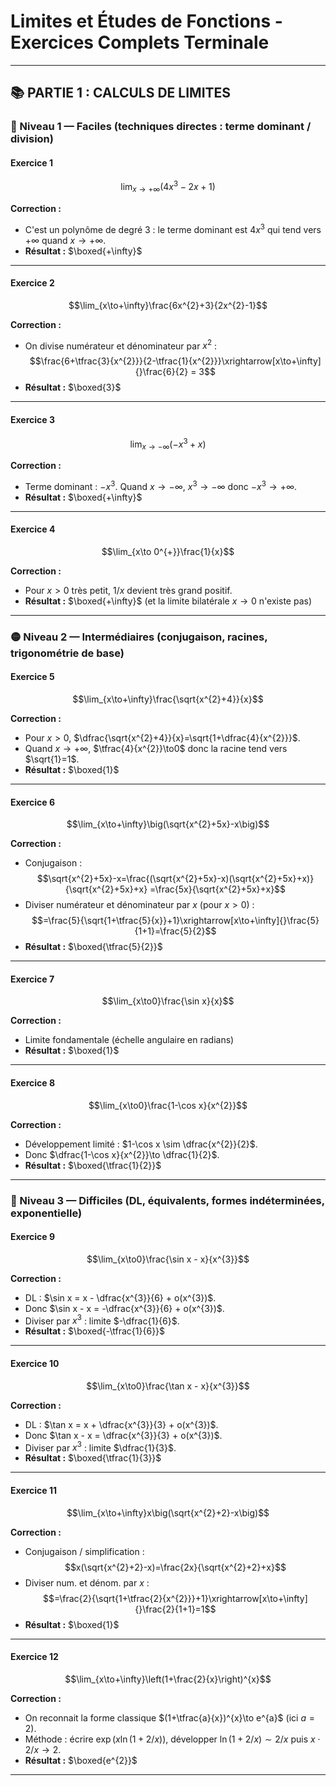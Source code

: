 # Limites et Études de Fonctions - Exercices Complets Terminale

---

## 📚 PARTIE 1 : CALCULS DE LIMITES

### 🔵 Niveau 1 — Faciles (techniques directes : terme dominant / division)

#### Exercice 1
$$\lim_{x\to+\infty}(4x^{3}-2x+1)$$

**Correction :**
* C'est un polynôme de degré 3 : le terme dominant est $4x^3$ qui tend vers $+\infty$ quand $x\to+\infty$.
* **Résultat :** $\boxed{+\infty}$

---

#### Exercice 2
$$\lim_{x\to+\infty}\frac{6x^{2}+3}{2x^{2}-1}$$

**Correction :**
* On divise numérateur et dénominateur par $x^{2}$ :
$$\frac{6+\tfrac{3}{x^{2}}}{2-\tfrac{1}{x^{2}}}\xrightarrow[x\to+\infty]{}\frac{6}{2} = 3$$
* **Résultat :** $\boxed{3}$

---

#### Exercice 3
$$\lim_{x\to -\infty}(-x^{3}+x)$$

**Correction :**
* Terme dominant : $-x^{3}$. Quand $x\to -\infty$, $x^{3}\to -\infty$ donc $-x^{3}\to +\infty$.
* **Résultat :** $\boxed{+\infty}$

---

#### Exercice 4
$$\lim_{x\to 0^{+}}\frac{1}{x}$$

**Correction :**
* Pour $x>0$ très petit, $1/x$ devient très grand positif.
* **Résultat :** $\boxed{+\infty}$ (et la limite bilatérale $x\to0$ n'existe pas)

---

### 🟡 Niveau 2 — Intermédiaires (conjugaison, racines, trigonométrie de base)

#### Exercice 5
$$\lim_{x\to+\infty}\frac{\sqrt{x^{2}+4}}{x}$$

**Correction :**
* Pour $x>0$, $\dfrac{\sqrt{x^{2}+4}}{x}=\sqrt{1+\dfrac{4}{x^{2}}}$.
* Quand $x\to+\infty$, $\tfrac{4}{x^{2}}\to0$ donc la racine tend vers $\sqrt{1}=1$.
* **Résultat :** $\boxed{1}$

---

#### Exercice 6
$$\lim_{x\to+\infty}\big(\sqrt{x^{2}+5x}-x\big)$$

**Correction :**
* Conjugaison :
$$\sqrt{x^{2}+5x}-x=\frac{(\sqrt{x^{2}+5x}-x)(\sqrt{x^{2}+5x}+x)}{\sqrt{x^{2}+5x}+x} =\frac{5x}{\sqrt{x^{2}+5x}+x}$$
* Diviser numérateur et dénominateur par $x$ (pour $x>0$) :
$$=\frac{5}{\sqrt{1+\tfrac{5}{x}}+1}\xrightarrow[x\to+\infty]{}\frac{5}{1+1}=\frac{5}{2}$$
* **Résultat :** $\boxed{\tfrac{5}{2}}$

---

#### Exercice 7
$$\lim_{x\to0}\frac{\sin x}{x}$$

**Correction :**
* Limite fondamentale (échelle angulaire en radians)
* **Résultat :** $\boxed{1}$

---

#### Exercice 8
$$\lim_{x\to0}\frac{1-\cos x}{x^{2}}$$

**Correction :**
* Développement limité : $1-\cos x \sim \dfrac{x^{2}}{2}$.
* Donc $\dfrac{1-\cos x}{x^{2}}\to \dfrac{1}{2}$.
* **Résultat :** $\boxed{\tfrac{1}{2}}$

---

### 🔴 Niveau 3 — Difficiles (DL, équivalents, formes indéterminées, exponentielle)

#### Exercice 9
$$\lim_{x\to0}\frac{\sin x - x}{x^{3}}$$

**Correction :**
* DL : $\sin x = x - \dfrac{x^{3}}{6} + o(x^{3})$.
* Donc $\sin x - x = -\dfrac{x^{3}}{6} + o(x^{3})$.
* Diviser par $x^{3}$ : limite $-\dfrac{1}{6}$.
* **Résultat :** $\boxed{-\tfrac{1}{6}}$

---

#### Exercice 10
$$\lim_{x\to0}\frac{\tan x - x}{x^{3}}$$

**Correction :**
* DL : $\tan x = x + \dfrac{x^{3}}{3} + o(x^{3})$.
* Donc $\tan x - x = \dfrac{x^{3}}{3} + o(x^{3})$.
* Diviser par $x^{3}$ : limite $\dfrac{1}{3}$.
* **Résultat :** $\boxed{\tfrac{1}{3}}$

---

#### Exercice 11
$$\lim_{x\to+\infty}x\big(\sqrt{x^{2}+2}-x\big)$$

**Correction :**
* Conjugaison / simplification :
$$x(\sqrt{x^{2}+2}-x)=\frac{2x}{\sqrt{x^{2}+2}+x}$$
* Diviser num. et dénom. par $x$ :
$$=\frac{2}{\sqrt{1+\tfrac{2}{x^{2}}}+1}\xrightarrow[x\to+\infty]{}\frac{2}{1+1}=1$$
* **Résultat :** $\boxed{1}$

---

#### Exercice 12
$$\lim_{x\to+\infty}\left(1+\frac{2}{x}\right)^{x}$$

**Correction :**
* On reconnait la forme classique $(1+\tfrac{a}{x})^{x}\to e^{a}$ (ici $a=2$).
* Méthode : écrire $\exp\big(x\ln(1+2/x)\big)$, développer $\ln(1+2/x)\sim 2/x$ puis $x\cdot 2/x\to2$.
* **Résultat :** $\boxed{e^{2}}$

---


